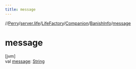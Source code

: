 ```yaml
---
title: message
---
```

//[Perry](../../../../../index.html)/[server.life](../../../index.html)/[LifeFactory](../../index.html)/[Companion](../index.html)/[BanishInfo](index.html)/[message](message.html)



# message



[jvm]\
val [message](message.html): [String](https://kotlinlang.org/api/latest/jvm/stdlib/kotlin/-string/index.html)




